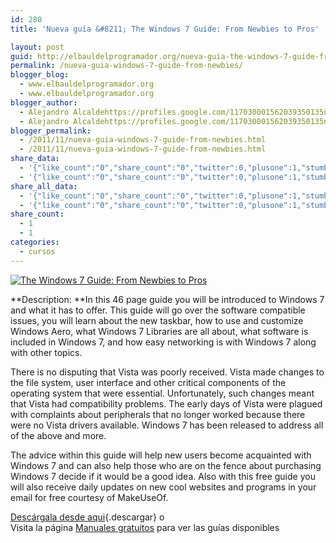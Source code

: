 ```yaml
---
id: 280
title: 'Nueva guía &#8211; The Windows 7 Guide: From Newbies to Pros'

layout: post
guid: http://elbauldelprogramador.org/nueva-guia-the-windows-7-guide-from-newbies-to-pros/
permalink: /nueva-guia-windows-7-guide-from-newbies/
blogger_blog:
  - www.elbauldelprogramador.org
  - www.elbauldelprogramador.org
blogger_author:
  - Alejandro Alcaldehttps://profiles.google.com/117030001562039350135noreply@blogger.com
  - Alejandro Alcaldehttps://profiles.google.com/117030001562039350135noreply@blogger.com
blogger_permalink:
  - /2011/11/nueva-guia-windows-7-guide-from-newbies.html
  - /2011/11/nueva-guia-windows-7-guide-from-newbies.html
share_data:
  - '{"like_count":"0","share_count":"0","twitter":0,"plusone":1,"stumble":0,"pinit":0,"count":1,"time":1333549431}'
  - '{"like_count":"0","share_count":"0","twitter":0,"plusone":1,"stumble":0,"pinit":0,"count":1,"time":1333549431}'
share_all_data:
  - '{"like_count":"0","share_count":"0","twitter":0,"plusone":1,"stumble":0,"pinit":0,"count":1,"time":1333549431}'
  - '{"like_count":"0","share_count":"0","twitter":0,"plusone":1,"stumble":0,"pinit":0,"count":1,"time":1333549431}'
share_count:
  - 1
  - 1
categories:
  - cursos
---
```

[![ The Windows 7 Guide: From Newbies to Pros][1]][2]  


**Description: **In this 46 page guide you will be introduced to Windows 7 and what it has to offer. This guide will go over the software compatible issues, you will learn about the new taskbar, how to use and customize Windows Aero, what Windows 7 Libraries are all about, what software is included in Windows 7, and how easy networking is with Windows 7 along with other topics.

There is no disputing that Vista was poorly received. Vista made changes to the file system, user interface and other critical components of the operating system that were essential. Unfortunately, such changes meant that Vista had compatibility problems. The early days of Vista were plagued with complaints about peripherals that no longer worked because there were no Vista drivers available. Windows 7 has been released to address all of the above and more.

The advice within this guide will help new users become acquainted with Windows 7 and can also help those who are on the fence about purchasing Windows 7 decide if it would be a good idea. Also with this free guide you will also receive daily updates on new cool websites and programs in your email for free courtesy of MakeUseOf.

[Descárgala desde aqui][2]{.descargar} o  
Visita la página [Manuales gratuitos][3] para ver las guías disponibles



 [1]:  http://img.tradepub.com/free/w_make13/images/w_make13c.gif " The Windows 7 Guide: From Newbies to Pros"
 [2]: http://elbauldelprogramador.tradepub.com/c/pubRD.mpl?sr=oc&_t=oc:&pc=w_make13/prgm.cgi
 [3]: http://bashyc.blogspot.com/p/guias-gratuitas.html